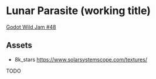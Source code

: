 # Lunar Parasite (working title)

[Godot Wild Jam #48](https://itch.io/jam/godot-wild-jam-48)

## Assets

 - 8k_stars https://www.solarsystemscope.com/textures/ 
 
 TODO
 